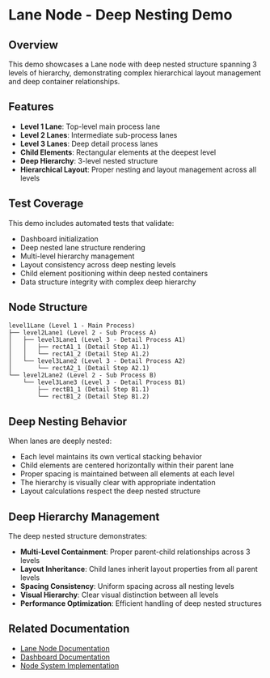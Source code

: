 # Lane Node - Deep Nesting Demo

## Overview

This demo showcases a Lane node with deep nested structure spanning 3 levels of hierarchy, demonstrating complex hierarchical layout management and deep container relationships.

## Features

- **Level 1 Lane**: Top-level main process lane
- **Level 2 Lanes**: Intermediate sub-process lanes
- **Level 3 Lanes**: Deep detail process lanes
- **Child Elements**: Rectangular elements at the deepest level
- **Deep Hierarchy**: 3-level nested structure
- **Hierarchical Layout**: Proper nesting and layout management across all levels

## Test Coverage

This demo includes automated tests that validate:
- Dashboard initialization
- Deep nested lane structure rendering
- Multi-level hierarchy management
- Layout consistency across deep nesting levels
- Child element positioning within deep nested containers
- Data structure integrity with complex deep hierarchy

## Node Structure

```
level1Lane (Level 1 - Main Process)
├── level2Lane1 (Level 2 - Sub Process A)
│   ├── level3Lane1 (Level 3 - Detail Process A1)
│   │   ├── rectA1_1 (Detail Step A1.1)
│   │   └── rectA1_2 (Detail Step A1.2)
│   └── level3Lane2 (Level 3 - Detail Process A2)
│       └── rectA2_1 (Detail Step A2.1)
└── level2Lane2 (Level 2 - Sub Process B)
    └── level3Lane3 (Level 3 - Detail Process B1)
        ├── rectB1_1 (Detail Step B1.1)
        └── rectB1_2 (Detail Step B1.2)
```

## Deep Nesting Behavior

When lanes are deeply nested:
- Each level maintains its own vertical stacking behavior
- Child elements are centered horizontally within their parent lane
- Proper spacing is maintained between all elements at each level
- The hierarchy is visually clear with appropriate indentation
- Layout calculations respect the deep nested structure

## Deep Hierarchy Management

The deep nested structure demonstrates:
- **Multi-Level Containment**: Proper parent-child relationships across 3 levels
- **Layout Inheritance**: Child lanes inherit layout properties from all parent levels
- **Spacing Consistency**: Uniform spacing across all nesting levels
- **Visual Hierarchy**: Clear visual distinction between all levels
- **Performance Optimization**: Efficient handling of deep nested structures

## Related Documentation

- [Lane Node Documentation](../../dashboard/documentation/nodes/lane-node.md)
- [Dashboard Documentation](../../dashboard/readme.md)
- [Node System Implementation](../../dashboard/implementation-nodes.md)
